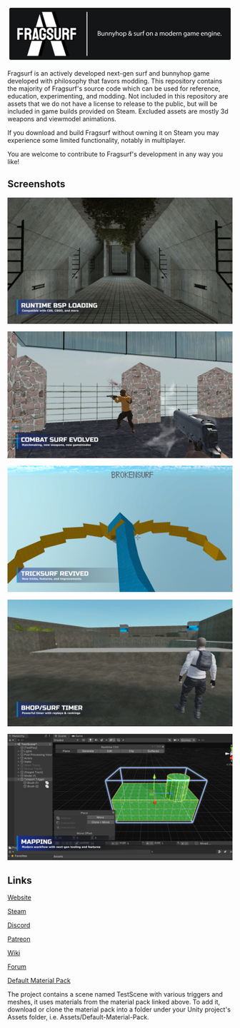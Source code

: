 ![Fragsurf Banner](Images/cover.png)

Fragsurf is an actively developed next-gen surf and bunnyhop game developed with philosophy that favors modding.  This repository contains the majority of Fragsurf's source code which can be used for reference, education, experimenting, and modding.  Not included in this repository are assets that we do not have a license to release to the public, but will be included in game builds provided on Steam.  Excluded assets are mostly 3d weapons and viewmodel animations.

If you download and build Fragsurf without owning it on Steam you may experience some limited functionality, notably in multiplayer.

You are welcome to contribute to Fragsurf's development in any way you like!  

## Screenshots

![Fragsurf BSP Loading](Images/bsp.jpg)

![Fragsurf Combat Surf](Images/csurf.jpg)

![Fragsurf Tricksurf](Images/tricksurf.jpg)

![Fragsurf Speedrun Timer](Images/timer.jpg)

![Fragsurf Mapping](Images/mapping.jpg)

## Links

[Website](https://fragsurf.com)

[Steam](https://store.steampowered.com/app/1033410/Fragsurf/)

[Discord](https://discord.com/invite/P9YPvCa)

[Patreon](https://www.patreon.com/Fragsurf)

[Wiki](https://wiki.fragsurf.com)

[Forum](https://forum.fragsurf.com)

[Default Material Pack](https://github.com/cr4yz/Fragsurf-Default-Materials)


The project contains a scene named TestScene with various triggers and meshes, it uses materials from the material pack linked above.  To add it, download or clone the material pack into a folder under your Unity project's Assets folder, i.e. Assets/Default-Material-Pack.
